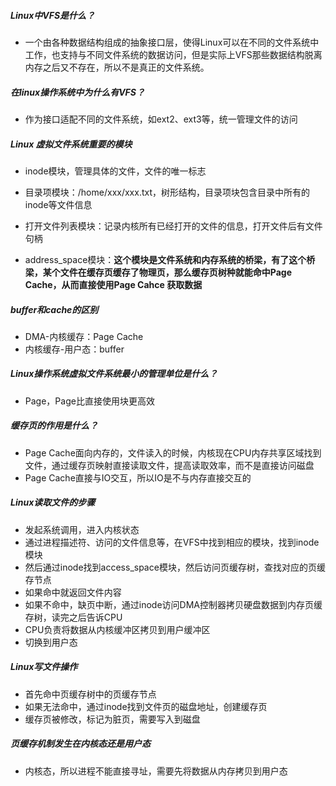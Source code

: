 ##### Linux中VFS是什么？

* 一个由各种数据结构组成的抽象接口层，使得Linux可以在不同的文件系统中工作，也支持与不同文件系统的数据访问，但是实际上VFS那些数据结构脱离内存之后又不存在，所以不是真正的文件系统。

##### 在linux操作系统中为什么有VFS？

* 作为接口适配不同的文件系统，如ext2、ext3等，统一管理文件的访问

##### Linux 虚拟文件系统重要的模块

* inode模块，管理具体的文件，文件的唯一标志

* 目录项模块：/home/xxx/xxx.txt，树形结构，目录项块包含目录中所有的inode等文件信息
* 打开文件列表模块：记录内核所有已经打开的文件的信息，打开文件后有文件句柄
* address_space模块：<strong>这个模块是文件系统和内存系统的桥梁，有了这个桥梁，某个文件在缓存页缓存了物理页，那么缓存页树种就能命中Page Cache，从而直接使用Page Cahce 获取数据</strong>

##### buffer和cache的区别

* DMA-内核缓存：Page Cache
* 内核缓存-用户态：buffer

##### Linux操作系统虚拟文件系统最小的管理单位是什么？

* Page，Page比直接使用块更高效

##### 缓存页的作用是什么？

* Page Cache面向内存的，文件读入的时候，内核现在CPU内存共享区域找到文件，通过缓存页映射直接读取文件，提高读取效率，而不是直接访问磁盘
* Page Cache直接与IO交互，所以IO是不与内存直接交互的

##### Linux读取文件的步骤

* 发起系统调用，进入内核状态
* 通过进程描述符、访问的文件信息等，在VFS中找到相应的模块，找到inode模块
* 然后通过inode找到access_space模块，然后访问页缓存树，查找对应的页缓存节点
* 如果命中就返回文件内容
* 如果不命中，缺页中断，通过inode访问DMA控制器拷贝硬盘数据到内存页缓存树，读完之后告诉CPU
* CPU负责将数据从内核缓冲区拷贝到用户缓冲区
* 切换到用户态

##### Linux写文件操作

* 首先命中页缓存树中的页缓存节点
* 如果无法命中，通过inode找到文件页的磁盘地址，创建缓存页
* 缓存页被修改，标记为脏页，需要写入到磁盘

##### 页缓存机制发生在内核态还是用户态

* 内核态，所以进程不能直接寻址，需要先将数据从内存拷贝到用户态